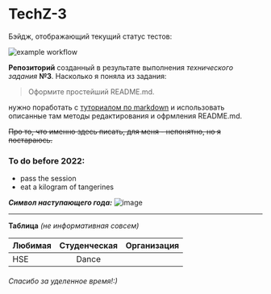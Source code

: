 # TechZ-3
Бэйдж, отображающий текущий статус тестов:

![example workflow](https://github.com/stefanitg/Git-demo/actions/workflows/python-app.yml/badge.svg)

__Репозиторий__ созданный в результате выполнения *технического задания* __№3__.
Насколько я поняла из задания:
>Оформите простейший README.md.

нужно поработать c [туториалом по markdown](https://github.com/adam-p/markdown-here/wiki/Markdown-Cheatsheet) и использовать описанные там методы редактирования и офрмления README.md.

~~Про то, что именно здесь писать, для меня - непонятно, но я постараюсь.~~

### To do before 2022:
* pass the session
* eat a kilogram of tangerines

*__Символ наступающего года:__*
![image](https://user-images.githubusercontent.com/96338913/146653978-92fc6d2c-9431-4e68-bf80-d67e43a34dd0.png)

____

__Таблица__ *(не информативная совсем)*

| Любимая     | Студенческая  | Организация   |
| ------------|:-------------:| -------------:|
| HSE         | Dance         |               |


###### Спасибо за уделенное время!:)
